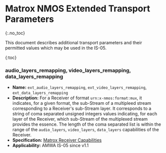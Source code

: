 # Matrox NMOS Extended Transport Parameters
{:.no_toc}

This document describes additional transport parameters and their permitted values which may be used in the IS-05.

{:toc}

### audio_layers_remapping, video_layers_remapping, data_layers_remapping
- **Name:** `ext_audio_layers_remapping`, `ext_video_layers_remapping`, `ext_data_layers_remapping`
- **Description:** For a Receiver of format `urn:x-nmos:format:mux`, it indicates, for a given format, the sub-Stream of a multipleed stream corresponding to a Receiver's sub-Stream layer. It corresponds to a string of coma separated unsigned integers values indicating, for each layer of the Receiver, which sub-Stream of the multiplexed stream provides the essence. The length of the coma separated list is within the range of the `audio_layers`, `video_layers`, `data_layers` capabilities of the Receiver.
- **Specification:** [Matrox Receiver Capabilities](https://github.com/alabou/NMOS-MatroxOnly/blob/main/ReceiverCapabilities.md)
- **Applicability:** AMWA IS-05 since v1.1
